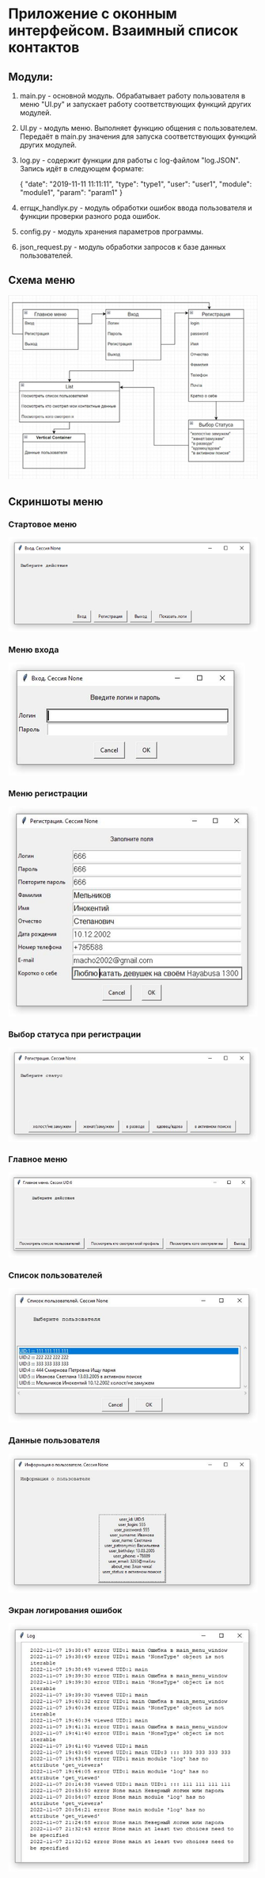 # Приложение c оконным интерфейсом. Взаимный список контактов

## Модули:

1. main.py - основной модуль. Обрабатывает работу пользователя в меню "UI.py" и запускает работу соответствующих функций других модулей.
2. UI.py - модуль меню. Выполняет функцию общения с пользователем. Передаёт в main.py значения для запуска соответствующих функций других модулей.
3. log.py - содержит функции для работы с log-файлом "log.JSON". Запись идёт в следующем формате:
   
    { "date": "2019-11-11 11:11:11", "type": "type1", "user": "user1", "module": "module1", "param": "param1" }

4. errщк_handlук.py - модуль обработки ошибок ввода пользователя и функции проверки разного рода ошибок. 
5. config.py - модуль хранения параметров программы.
6. json_request.py - модуль обработки запросов к базе данных пользователей.

## Cхема меню

![схема меню](image/menuScheme.jpg)

## Скриншоты меню

### Стартовое меню

![Стартовое меню](image/start_menu.png)

### Меню входа

![Меню входа](image/SingIn.jpg)

### Меню регистрации

![Меню регистрации](image/registration.jpg)

### Выбор статуса при регистрации

![Выбор статуса при регистрации](image/status_select.jpg)

### Главное меню

![Главное меню](image/main_menu.jpg)

### Список пользователей

![Список пользователей](image/user_list.jpg)

### Данные пользователя

![Данные пользователя](image/user_info.jpg)

### Экран логирования ошибок

![Экран логирования ошибок](image/log.jpg)